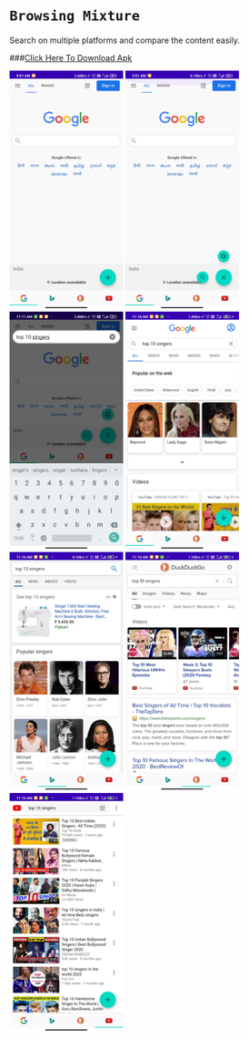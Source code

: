 # `Browsing Mixture`

Search on multiple platforms and compare the content easily.

###[Click Here To Download Apk]("https://github.com/AmanKamani/BrowsingMixture/raw/master/Final-apk/Browsing%20Mixture.apk")
&nbsp;

<img src="screenshots/screen-1.jpg" width="200"> <img src="screenshots/screen-5.jpg" width="200"> 
<img src="screenshots/screen-6.jpg" width="200"> <img src="screenshots/screen-7.jpg" width="200"> 
<img src="screenshots/screen-8.jpg" width="200"> <img src="screenshots/screen-9.jpg" width="200"> 
<img src="screenshots/screen-10.jpg" width="200">